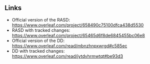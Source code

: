 ## Links 

- Official version of the RASD: https://www.overleaf.com/project/658490c75100dfca438d5530
- RASD with tracked changes: https://www.overleaf.com/project/65465d6f8de6845455bc06e8
- Official version of the DD: https://www.overleaf.com/read/mbnzhnpxwrgd#c585ec
- DD with tracked changes: https://www.overleaf.com/read/jytdvhrmwtqt#be93d3
